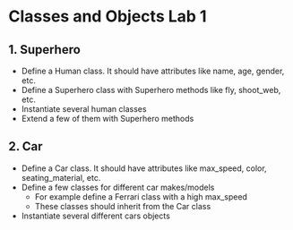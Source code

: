 # Classes and Objects Lab 1

## 1. Superhero
- Define a Human class.  It should have attributes like name, age, gender, etc.
- Define a Superhero class with Superhero methods like fly, shoot_web, etc.
- Instantiate several human classes
- Extend a few of them with Superhero methods

## 2. Car
- Define a Car class.  It should have attributes like max_speed, color, seating_material, etc.
- Define a few classes for different car makes/models
    - For example define a Ferrari class with a high max_speed 
    - These classes should inherit from the Car class
- Instantiate several different cars objects
